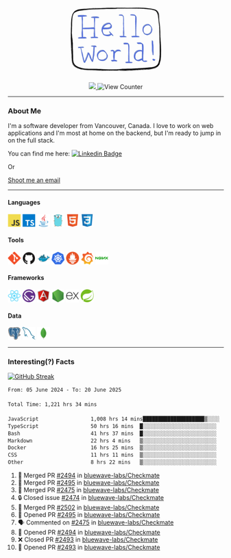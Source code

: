 <div align="center">
    <img src="./img/hello_world.webp" height="200px" width="">
    <div>
        <a href="https://www.linkedin.com/in/ajhollid">
            <img src="https://img.shields.io/badge/LinkedIn-blue"/>
        </a>
        <img src="https://komarev.com/ghpvc/?username=ajhollid&color=yellow" alt="View Counter">
    </div>
</div>

---

### About Me

I'm a software developer from Vancouver, Canada. I love to work on web applications and I'm most at home on the backend, but I'm ready to jump in on the full stack.

You can find me here: [![Linkedin Badge](https://img.shields.io/badge/-ajhollid-blue?style=flat&logo=Linkedin&logoColor=white)](https://www.linkedin.com/in/ajhollid)

Or

[Shoot me an email](mailto:ajhollid@gmail.com)

---

#### Languages

<div>
    <img src="./img/devicons/javascript-original.svg" width=30 height=30 alt="JavaScript">
    <img src="/img/devicons/typescript-original.svg" width=30 height=30 alt="TypeScript">
    <img src="./img/devicons/java-original.svg" width=30 height=30 alt="Java">
    <img src="./img/devicons/go-original.svg" width=30 height=30 alt="Golang">
    <img src="./img/devicons/html5-original.svg" width=30 height=30 alt="HTML 5">
    <img src="./img/devicons/css3-original.svg" width=30 height=30 alt="CSS 3">
</div>

#### Tools

<div>
    <img src="./img/devicons/git-original.svg" width=30 height=30 alt="Git">
    <img src="./img/devicons/github-original.svg" width=30 height=30 alt="Github">
    <img src="./img/devicons/docker-original.svg" width=30 
    height=30 alt="Docker">
    <img src="./img/devicons/kubernetes-original.svg" width=30 height=30 alt="K8">
    <img src="./img/devicons/prometheus-original.svg" width=30 height=30 alt="Prometheus">
    <img src="./img/devicons/grafana-original.svg" width=30 height=30 alt="Grafana">
    <img src="./img/devicons/nginx-original.svg" width=30 height=30 alt="Nginx">
</div>

#### Frameworks

<div>
    <img src="./img/devicons/react-original.svg" width=30 height=30 alt="React">
    <img src="./img/devicons/gatsby-original.svg" width=30 height=30 alt="Gatsby">
    <img src="./img/devicons/angularjs-original.svg" width=30 height=30 alt="AngularJS">
    <img src="./img/devicons/nodejs-original.svg" width=30 height=30 alt="NodeJS">
    <img src="./img/devicons/express-original.svg" width=30 height=30 alt="Express">
    <img src="./img/devicons/spring-original.svg" width=30 height=30 alt="Spring">
</div>

#### Data

<div>
    <img src="./img/devicons/postgresql-original.svg" width=30 height=30 alt="Postgresql">
    <img src="./img/devicons/mysql-original.svg" width=30 height=30 alt="Mysql">
    <img src="./img/devicons/mongodb-original.svg" width=30 height=30 alt="MongoDB">
</div>

---

### Interesting(?) Facts

[![GitHub Streak](http://github-readme-streak-stats.herokuapp.com?user=ajhollid)](https://git.io/streak-stats)

 <!--START_SECTION:waka-->

```txt
From: 05 June 2024 - To: 20 June 2025

Total Time: 1,221 hrs 34 mins

JavaScript                 1,008 hrs 14 mins████████████████████▒░░░░   81.97 %
TypeScript                 50 hrs 16 mins  █░░░░░░░░░░░░░░░░░░░░░░░░   04.09 %
Bash                       41 hrs 37 mins  █░░░░░░░░░░░░░░░░░░░░░░░░   03.38 %
Markdown                   22 hrs 4 mins   ▒░░░░░░░░░░░░░░░░░░░░░░░░   01.80 %
Docker                     16 hrs 25 mins  ▒░░░░░░░░░░░░░░░░░░░░░░░░   01.34 %
CSS                        11 hrs 11 mins  ▒░░░░░░░░░░░░░░░░░░░░░░░░   00.91 %
Other                      8 hrs 22 mins   ▒░░░░░░░░░░░░░░░░░░░░░░░░   00.68 %
```

<!--END_SECTION:waka-->


<!--START_SECTION:activity-->
1. 🎉 Merged PR [#2494](https://github.com/bluewave-labs/Checkmate/pull/2494) in [bluewave-labs/Checkmate](https://github.com/bluewave-labs/Checkmate)
2. 🎉 Merged PR [#2495](https://github.com/bluewave-labs/Checkmate/pull/2495) in [bluewave-labs/Checkmate](https://github.com/bluewave-labs/Checkmate)
3. 🎉 Merged PR [#2475](https://github.com/bluewave-labs/Checkmate/pull/2475) in [bluewave-labs/Checkmate](https://github.com/bluewave-labs/Checkmate)
4. 🔒 Closed issue [#2474](https://github.com/bluewave-labs/Checkmate/issues/2474) in [bluewave-labs/Checkmate](https://github.com/bluewave-labs/Checkmate)
5. 🎉 Merged PR [#2502](https://github.com/bluewave-labs/Checkmate/pull/2502) in [bluewave-labs/Checkmate](https://github.com/bluewave-labs/Checkmate)
6. 💪 Opened PR [#2495](https://github.com/bluewave-labs/Checkmate/pull/2495) in [bluewave-labs/Checkmate](https://github.com/bluewave-labs/Checkmate)
7. 🗣 Commented on [#2475](https://github.com/bluewave-labs/Checkmate/pull/2475#issuecomment-2989828452) in [bluewave-labs/Checkmate](https://github.com/bluewave-labs/Checkmate)
8. 💪 Opened PR [#2494](https://github.com/bluewave-labs/Checkmate/pull/2494) in [bluewave-labs/Checkmate](https://github.com/bluewave-labs/Checkmate)
9. ❌ Closed PR [#2493](https://github.com/bluewave-labs/Checkmate/pull/2493) in [bluewave-labs/Checkmate](https://github.com/bluewave-labs/Checkmate)
10. 💪 Opened PR [#2493](https://github.com/bluewave-labs/Checkmate/pull/2493) in [bluewave-labs/Checkmate](https://github.com/bluewave-labs/Checkmate)
<!--END_SECTION:activity-->
